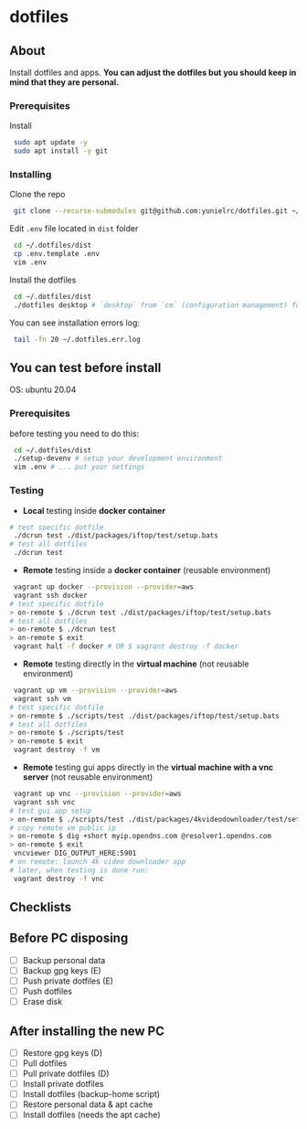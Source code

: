 # dotfiles

## About

Install dotfiles and apps.
**You can adjust the dotfiles but you should keep in mind that they are personal.**

### Prerequisites

Install

```sh
 sudo apt update -y
 sudo apt install -y git
```

### Installing

Clone the repo

```sh
 git clone --recurse-submodules git@github.com:yunielrc/dotfiles.git ~/.dotfiles
```

Edit `.env` file located in `dist` folder

```sh
 cd ~/.dotfiles/dist
 cp .env.template .env
 vim .env
```

Install the dotfiles

```sh
 cd ~/.dotfiles/dist
 ./dotfiles desktop # `desktop` from `cm` (configuration management) folder
```

You can see installation errors log:

```sh
 tail -fn 20 ~/.dotfiles.err.log
```

## You can test before install

OS: ubuntu 20.04

### Prerequisites

before testing you need to do this:

```sh
 cd ~/.dotfiles/dist
 ./setup-devenv # setup your development environment
 vim .env # ... put your settings
```

### Testing

- **Local** testing inside **docker container**

```sh
# test specific dotfile
 ./dcrun test ./dist/packages/iftop/test/setup.bats
# test all dotfiles
 ./dcrun test
```

- **Remote** testing inside a **docker container** (reusable environment)

```sh
 vagrant up docker --provision --provider=aws
 vagrant ssh docker
# test specific dotfile
> on-remote $ ./dcrun test ./dist/packages/iftop/test/setup.bats
# test all dotfiles
> on-remote $ ./dcrun test
> on-remote $ exit
 vagrant halt -f docker # OR $ vagrant destroy -f docker
```

- **Remote** testing directly in the **virtual machine** (not reusable environment)

```sh
 vagrant up vm --provision --provider=aws
 vagrant ssh vm
# test specific dotfile
> on-remote $ ./scripts/test ./dist/packages/iftop/test/setup.bats
# test all dotfiles
> on-remote $ ./scripts/test
> on-remote $ exit
 vagrant destroy -f vm
```

- **Remote** testing gui apps directly in the **virtual machine with a vnc server** (not reusable environment)

```sh
 vagrant up vnc --provision --provider=aws
 vagrant ssh vnc
# test gui app setup
> on-remote $ ./scripts/test ./dist/packages/4kvideodownloader/test/setup.bats
# copy remote vm public ip
> on-remote $ dig +short myip.opendns.com @resolver1.opendns.com
> on-remote $ exit
 vncviewer DIG_OUTPUT_HERE:5901
# on remote: launch 4k video downloader app
# later, when testing is done run:
 vagrant destroy -f vnc
```

## Checklists

## Before PC disposing

- [ ] Backup personal data
- [ ] Backup gpg keys (E)
- [ ] Push private dotfiles (E)
- [ ] Push dotfiles
- [ ] Erase disk

## After installing the new PC

- [ ] Restore gpg keys (D)
- [ ] Pull dotfiles
- [ ] Pull private dotfiles (D)
- [ ] Install private dotfiles
- [ ] Install dotfiles (backup-home script)
- [ ] Restore personal data & apt cache
- [ ] Install dotfiles (needs the apt cache)
